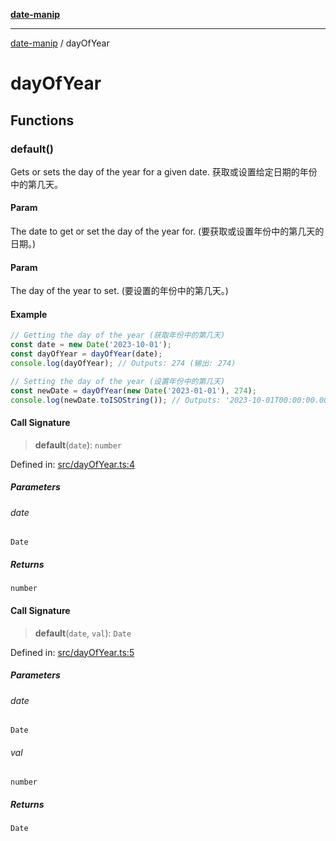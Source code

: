 [**date-manip**](index.md)

***

[date-manip](modules.md) / dayOfYear

# dayOfYear

## Functions

### default()

Gets or sets the day of the year for a given date.
获取或设置给定日期的年份中的第几天。

#### Param

The date to get or set the day of the year for. (要获取或设置年份中的第几天的日期。)

#### Param

The day of the year to set. (要设置的年份中的第几天。)

#### Example

```ts
// Getting the day of the year (获取年份中的第几天)
const date = new Date('2023-10-01');
const dayOfYear = dayOfYear(date);
console.log(dayOfYear); // Outputs: 274 (输出: 274)

// Setting the day of the year (设置年份中的第几天)
const newDate = dayOfYear(new Date('2023-01-01'), 274);
console.log(newDate.toISOString()); // Outputs: '2023-10-01T00:00:00.000Z' (输出: '2023-10-01T00:00:00.000Z')
```

#### Call Signature

> **default**(`date`): `number`

Defined in: [src/dayOfYear.ts:4](https://github.com/fengxinming/date-manip/blob/c2d62c1a39faed6b959a43feaabc15f4e2d60a5a/src/dayOfYear.ts#L4)

##### Parameters

###### date

`Date`

##### Returns

`number`

#### Call Signature

> **default**(`date`, `val`): `Date`

Defined in: [src/dayOfYear.ts:5](https://github.com/fengxinming/date-manip/blob/c2d62c1a39faed6b959a43feaabc15f4e2d60a5a/src/dayOfYear.ts#L5)

##### Parameters

###### date

`Date`

###### val

`number`

##### Returns

`Date`
